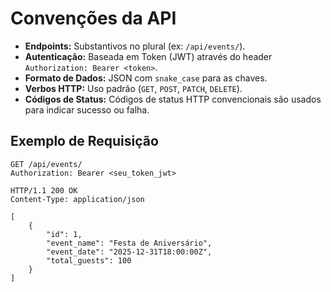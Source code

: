 # Convenções da API

-   **Endpoints:** Substantivos no plural (ex: `/api/events/`).
-   **Autenticação:** Baseada em Token (JWT) através do header `Authorization: Bearer <token>`.
-   **Formato de Dados:** JSON com `snake_case` para as chaves.
-   **Verbos HTTP:** Uso padrão (`GET`, `POST`, `PATCH`, `DELETE`).
-   **Códigos de Status:** Códigos de status HTTP convencionais são usados para indicar sucesso ou falha.

## Exemplo de Requisição

```http
GET /api/events/
Authorization: Bearer <seu_token_jwt>

HTTP/1.1 200 OK
Content-Type: application/json

[
    {
        "id": 1,
        "event_name": "Festa de Aniversário",
        "event_date": "2025-12-31T18:00:00Z",
        "total_guests": 100
    }
]
```
